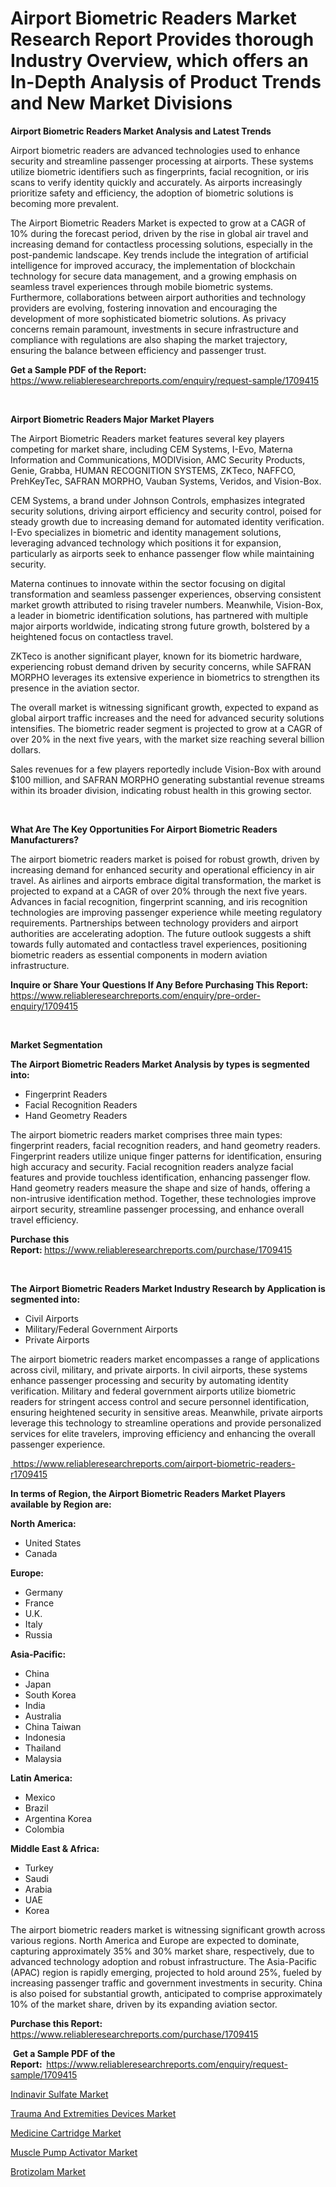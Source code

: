 <p><h1>Airport Biometric Readers Market Research Report Provides thorough Industry Overview, which offers an In-Depth Analysis of Product Trends and New Market Divisions</h1></p><p><strong>Airport Biometric Readers Market Analysis and Latest Trends</strong></p>
<p><p>Airport biometric readers are advanced technologies used to enhance security and streamline passenger processing at airports. These systems utilize biometric identifiers such as fingerprints, facial recognition, or iris scans to verify identity quickly and accurately. As airports increasingly prioritize safety and efficiency, the adoption of biometric solutions is becoming more prevalent.</p><p>The Airport Biometric Readers Market is expected to grow at a CAGR of 10% during the forecast period, driven by the rise in global air travel and increasing demand for contactless processing solutions, especially in the post-pandemic landscape. Key trends include the integration of artificial intelligence for improved accuracy, the implementation of blockchain technology for secure data management, and a growing emphasis on seamless travel experiences through mobile biometric systems. Furthermore, collaborations between airport authorities and technology providers are evolving, fostering innovation and encouraging the development of more sophisticated biometric solutions. As privacy concerns remain paramount, investments in secure infrastructure and compliance with regulations are also shaping the market trajectory, ensuring the balance between efficiency and passenger trust.</p></p>
<p><strong>Get a Sample PDF of the Report:&nbsp;</strong> <a href="https://www.reliableresearchreports.com/enquiry/request-sample/1709415?utm_campaign=1629&utm_medium=2&utm_source=Github&utm_content=ia&utm_term=21102024&utm_id=airport-biometric-readers">https://www.reliableresearchreports.com/enquiry/request-sample/1709415</a></p>
<p>&nbsp;</p>
<p><strong>Airport Biometric Readers Major Market Players</strong></p>
<p><p>The Airport Biometric Readers market features several key players competing for market share, including CEM Systems, I-Evo, Materna Information and Communications, MODIVision, AMC Security Products, Genie, Grabba, HUMAN RECOGNITION SYSTEMS, ZKTeco, NAFFCO, PrehKeyTec, SAFRAN MORPHO, Vauban Systems, Veridos, and Vision-Box. </p><p>CEM Systems, a brand under Johnson Controls, emphasizes integrated security solutions, driving airport efficiency and security control, poised for steady growth due to increasing demand for automated identity verification. I-Evo specializes in biometric and identity management solutions, leveraging advanced technology which positions it for expansion, particularly as airports seek to enhance passenger flow while maintaining security.</p><p>Materna continues to innovate within the sector focusing on digital transformation and seamless passenger experiences, observing consistent market growth attributed to rising traveler numbers. Meanwhile, Vision-Box, a leader in biometric identification solutions, has partnered with multiple major airports worldwide, indicating strong future growth, bolstered by a heightened focus on contactless travel.</p><p>ZKTeco is another significant player, known for its biometric hardware, experiencing robust demand driven by security concerns, while SAFRAN MORPHO leverages its extensive experience in biometrics to strengthen its presence in the aviation sector.</p><p>The overall market is witnessing significant growth, expected to expand as global airport traffic increases and the need for advanced security solutions intensifies. The biometric reader segment is projected to grow at a CAGR of over 20% in the next five years, with the market size reaching several billion dollars.</p><p>Sales revenues for a few players reportedly include Vision-Box with around $100 million, and SAFRAN MORPHO generating substantial revenue streams within its broader division, indicating robust health in this growing sector.</p></p>
<p>&nbsp;</p>
<p><strong>What Are The Key Opportunities For Airport Biometric Readers Manufacturers?</strong></p>
<p><p>The airport biometric readers market is poised for robust growth, driven by increasing demand for enhanced security and operational efficiency in air travel. As airlines and airports embrace digital transformation, the market is projected to expand at a CAGR of over 20% through the next five years. Advances in facial recognition, fingerprint scanning, and iris recognition technologies are improving passenger experience while meeting regulatory requirements. Partnerships between technology providers and airport authorities are accelerating adoption. The future outlook suggests a shift towards fully automated and contactless travel experiences, positioning biometric readers as essential components in modern aviation infrastructure.</p></p>
<p><strong>Inquire or Share Your Questions If Any Before Purchasing This Report:</strong> <a href="https://www.reliableresearchreports.com/enquiry/pre-order-enquiry/1709415?utm_campaign=1629&utm_medium=2&utm_source=Github&utm_content=ia&utm_term=21102024&utm_id=airport-biometric-readers">https://www.reliableresearchreports.com/enquiry/pre-order-enquiry/1709415</a></p>
<p>&nbsp;</p>
<p><strong>Market Segmentation</strong></p>
<p><strong>The Airport Biometric Readers Market Analysis by types is segmented into:</strong></p>
<p><ul><li>Fingerprint Readers</li><li>Facial Recognition Readers</li><li>Hand Geometry Readers</li></ul></p>
<p><p>The airport biometric readers market comprises three main types: fingerprint readers, facial recognition readers, and hand geometry readers. Fingerprint readers utilize unique finger patterns for identification, ensuring high accuracy and security. Facial recognition readers analyze facial features and provide touchless identification, enhancing passenger flow. Hand geometry readers measure the shape and size of hands, offering a non-intrusive identification method. Together, these technologies improve airport security, streamline passenger processing, and enhance overall travel efficiency.</p></p>
<p><strong>Purchase this Report:&nbsp;</strong><a href="https://www.reliableresearchreports.com/purchase/1709415?utm_campaign=1629&utm_medium=2&utm_source=Github&utm_content=ia&utm_term=21102024&utm_id=airport-biometric-readers">https://www.reliableresearchreports.com/purchase/1709415</a></p>
<p>&nbsp;</p>
<p><strong>The Airport Biometric Readers Market Industry Research by Application is segmented into:</strong></p>
<p><ul><li>Civil Airports</li><li>Military/Federal Government Airports</li><li>Private Airports</li></ul></p>
<p><p>The airport biometric readers market encompasses a range of applications across civil, military, and private airports. In civil airports, these systems enhance passenger processing and security by automating identity verification. Military and federal government airports utilize biometric readers for stringent access control and secure personnel identification, ensuring heightened security in sensitive areas. Meanwhile, private airports leverage this technology to streamline operations and provide personalized services for elite travelers, improving efficiency and enhancing the overall passenger experience.</p></p>
<p><a href="https://www.reliableresearchreports.com/airport-biometric-readers-r1709415?utm_campaign=1629&utm_medium=2&utm_source=Github&utm_content=ia&utm_term=21102024&utm_id=airport-biometric-readers">&nbsp;https://www.reliableresearchreports.com/airport-biometric-readers-r1709415</a></p>
<p><strong>In terms of Region, the Airport Biometric Readers Market Players available by Region are:</strong></p>
<p>
    <p> <strong> North America: </strong>
        <ul>
            <li>United States</li>
            <li>Canada</li>
        </ul>
        </p> 
    <p> <strong> Europe: </strong>
        <ul>
            <li>Germany</li>
            <li>France</li>
            <li>U.K.</li>
            <li>Italy</li>
            <li>Russia</li>
        </ul>
        </p> 
    <p> <strong> Asia-Pacific: </strong>
        <ul>
            <li>China</li>
            <li>Japan</li>
            <li>South Korea</li>
            <li>India</li>
            <li>Australia</li>
            <li>China Taiwan</li>
            <li>Indonesia</li>
            <li>Thailand</li>
            <li>Malaysia</li>
        </ul>
        </p> 
    <p> <strong> Latin America: </strong>
        <ul>
            <li>Mexico</li>
            <li>Brazil</li>
            <li>Argentina Korea</li>
            <li>Colombia</li>
        </ul>
        </p> 
    <p> <strong> Middle East & Africa: </strong>
        <ul>
            <li>Turkey</li>
            <li>Saudi</li>
            <li>Arabia</li>
            <li>UAE</li>
            <li>Korea</li>
        </ul>
    </p>
    </p>
<p><p>The airport biometric readers market is witnessing significant growth across various regions. North America and Europe are expected to dominate, capturing approximately 35% and 30% market share, respectively, due to advanced technology adoption and robust infrastructure. The Asia-Pacific (APAC) region is rapidly emerging, projected to hold around 25%, fueled by increasing passenger traffic and government investments in security. China is also poised for substantial growth, anticipated to comprise approximately 10% of the market share, driven by its expanding aviation sector.</p></p>
<p><strong>Purchase this Report: </strong><a href="https://www.reliableresearchreports.com/purchase/1709415?utm_campaign=1629&utm_medium=2&utm_source=Github&utm_content=ia&utm_term=21102024&utm_id=airport-biometric-readers">https://www.reliableresearchreports.com/purchase/1709415</a></p>
<p>&nbsp;<strong>Get a Sample PDF of the Report:&nbsp;&nbsp;</strong><a href="https://www.reliableresearchreports.com/enquiry/request-sample/1709415?utm_campaign=1629&utm_medium=2&utm_source=Github&utm_content=ia&utm_term=21102024&utm_id=airport-biometric-readers">https://www.reliableresearchreports.com/enquiry/request-sample/1709415</a></p>
<p><strong></strong></p>
<p><p><a href="https://www.linkedin.com/pulse/emerging-trends-indinavir-sulfate-market-global-outlook-future-4jm0c?utm_campaign=1629&utm_medium=2&utm_source=Github&utm_content=ia&utm_term=21102024&utm_id=airport-biometric-readers">Indinavir Sulfate Market</a></p><p><a href="https://www.linkedin.com/pulse/exploring-trauma-extremities-devices-market-dynamics-global-trends-sjuyc?utm_campaign=1629&utm_medium=2&utm_source=Github&utm_content=ia&utm_term=21102024&utm_id=airport-biometric-readers">Trauma And Extremities Devices Market</a></p><p><a href="https://www.linkedin.com/pulse/medicine-cartridge-market-share-size-trends-industry-analysis-yztke?utm_campaign=1629&utm_medium=2&utm_source=Github&utm_content=ia&utm_term=21102024&utm_id=airport-biometric-readers">Medicine Cartridge Market</a></p><p><a href="https://www.linkedin.com/pulse/muscle-pump-activator-market-research-report-2024-2031-ujfxe?utm_campaign=1629&utm_medium=2&utm_source=Github&utm_content=ia&utm_term=21102024&utm_id=airport-biometric-readers">Muscle Pump Activator Market</a></p><p><a href="https://www.linkedin.com/pulse/future-innovation-global-brotizolam-market-growth-opportunities-pejec?utm_campaign=1629&utm_medium=2&utm_source=Github&utm_content=ia&utm_term=21102024&utm_id=airport-biometric-readers">Brotizolam Market</a></p></p>